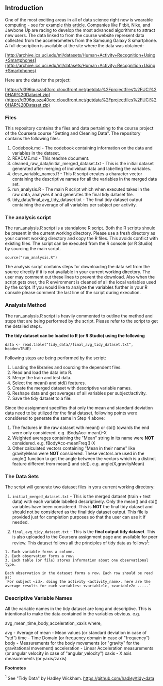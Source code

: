 ## Introduction

One of the most exciting areas in all of data science right now is wearable computing - see for example [this article](http://www.insideactivitytracking.com/data-science-activity-tracking-and-the-battle-for-the-worlds-top-sports-brand/). Companies like Fitbit, Nike, and Jawbone Up are racing to develop the most advanced algorithms to attract new users. The data linked to from the course website represent data collected from the accelerometers from the Samsung Galaxy S smartphone. A full description is available at the site where the data was obtained:

[http://archive.ics.uci.edu/ml/datasets/Human+Activity+Recognition+Using+Smartphones](http://archive.ics.uci.edu/ml/datasets/Human+Activity+Recognition+Using+Smartphones)

Here are the data for the project:

[https://d396qusza40orc.cloudfront.net/getdata%2Fprojectfiles%2FUCI%20HAR%20Dataset.zip](https://d396qusza40orc.cloudfront.net/getdata%2Fprojectfiles%2FUCI%20HAR%20Dataset.zip)


### Files

This repository contains the files and data pertaining to the course project of the Coursera course "Getting and Cleaning Data". The repository contains the following files:

1. Codebook.md - The codebook containing information on the data and variables in the dataset.
2. README.md - This readme document.
3. cleaned_raw_data/initial_merged_dataset.txt - This is the initial dataset generated after merging of individual data and labelling the variables.
4. desc_variable_names.R - This R script creates a character vector containing the descriptive names for all the variables in the merged data set.
5. run_analysis.R - The main R script which when executed takes in the raw data, analyses it and generates the final tidy dataset file.
6. tidy_data/final_avg_tidy_dataset.txt - The final tidy dataset output containing the average of all variables per subject per activity.


### The analysis script

The run\_analysis.R script is a standalone R script. Both the R scripts should be present in the current working directory. Please use a fresh directory as your current working directory and copy the R files. This avoids conflict with existing files. The script can be executed from the R console (or R Studio) by sourcing the main script.

<!-- -->
    source("run_analysis.R")

The analysis script contains steps for downloading the data set from the source directly if it is not available in your current working directory. The user may comment out these lines to prevent the download. Also when the script gets over, the R environment is cleaned of all the local variables used by the script. If you would like to analyze the variables further in your R console please comment the last line of the script during execution.


### Analysis Method

The run\_analysis.R script is heavily commented to outline the method and steps that are being performed by the script. Please refer to the script to get the detailed steps.

**The tidy dataset can be loaded to R (or R Studio) using the following**

<!-- -->
    data <- read.table("tidy_data//final_avg_tidy_dataset.txt", header=TRUE)

Following steps are being performed by the script:

1. Loading the libraries and sourcing the dependent files.
2. Read and load the data into R.
3. Merge the train and test data.
4. Select the mean() and std() features.
5. Create the merged dataset with descriptive variable names.
6. Reshape data and get averages of all variables per subject/activity.
7. Save the tidy dataset to a file.

Since the assignment specifies that only the mean and standard deviation data need to be utilized for the final dataset, following points were considered to generate the same in Step 4 above:

1. The features in the raw dataset with mean() or std() towards the end were only considered. e.g. tBodyAcc-mean()-X
2. Weighted averages containing the "Mean" string in its name were **NOT** considered. e.g. fBodyAcc-meanFreq()-X
3. Other calculated vectors containing "Mean in their name" like gravityMean were **NOT** considered. These vectors are used in the angle() function to get the angle between the vectors which is a distinct feature different from mean() and std(). e.g. angle(X,gravityMean)


### The Data Sets

The script will generate two dataset files in yoru current working directory:

1. `initial_merged_dataset.txt` - This is the merged dataset (train + test data) with each variable labelled descriptively. Only the mean() and std() variables have been considered. This is **NOT** the final tidy dataset and should not be considered as the final tidy dataset output. This file is provided just for completion purposes so that the user can use it if needed.

2. `final_avg_tidy_dataset.txt` - This is the **final output tidy dataset**. This is also uploaded to the Coursera assignment page and available for peer review. This dataset follows all the principles of tidy data as follows<sup>1</sup>:

<!-- -->
    1. Each variable forms a column.
    2. Each observation forms a row.
    3. Each table (or file) stores information about one observational type.

    Each observation in the dataset forms a row. Each row should be read as:
    `For subject <id>, doing the activity <activity_name>, here are the average results for each variables: <variable1>, <variable2> .....`


### Descriptive Variable Names

All the variable names in the tidy dataset are long and descriptive. This is intentional to make the data contained in the variables obvious. e.g.

avg_mean_time_body_acceleration_xaxis where,

avg - Average of
mean - Mean values (or standard deviation in case of "std")
time - Time Domain (or frequency domain in case of "frequency")
body - Measurements for the body movements (or "gravity" for the gravitational movement)
acceleration - Linear Acceleration measurements (or angular velocity in case of "angular_velocity")
xaxis - X axis measurements (or yaxis/zaxis)

**Footnotes**

<sup>1</sup> See "Tidy Data" by Hadley Wickham. https://github.com/hadley/tidy-data
